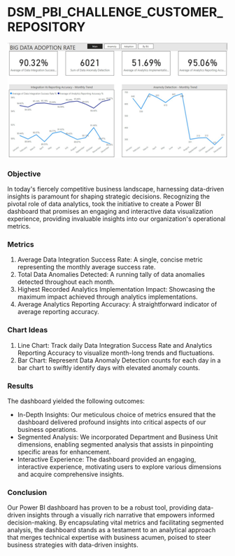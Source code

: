 # DSM_PBI_CHALLENGE_CUSTOMER_REPOSITORY
 
![Big Data dashboard](BIg_Data_Dashboard.png)
 
### **Objective**

In today's fiercely competitive business landscape, harnessing data-driven insights is paramount for shaping strategic decisions. Recognizing the pivotal role of data analytics,  took the initiative to create a Power BI dashboard that promises an engaging and interactive data visualization experience, providing invaluable insights into our organization's operational metrics.

### **Metrics**

1. Average Data Integration Success Rate: A single, concise metric representing the monthly average success rate.
2. Total Data Anomalies Detected: A running tally of data anomalies detected throughout each month.
3. Highest Recorded Analytics Implementation Impact: Showcasing the maximum impact achieved through analytics implementations.
4. Average Analytics Reporting Accuracy: A straightforward indicator of average reporting accuracy.


### **Chart Ideas**

1. Line Chart: Track daily Data Integration Success Rate and Analytics Reporting Accuracy to visualize month-long trends and fluctuations.
2. Bar Chart: Represent Data Anomaly Detection counts for each day in a bar chart to swiftly identify days with elevated anomaly counts.


### **Results**

The dashboard yielded the following outcomes:

- In-Depth Insights: Our meticulous choice of metrics ensured that the dashboard delivered profound insights into critical aspects of our business operations.
- Segmented Analysis: We incorporated Department and Business Unit dimensions, enabling segmented analysis that assists in pinpointing specific areas for enhancement.
- Interactive Experience: The dashboard provided an engaging, interactive experience, motivating users to explore various dimensions and acquire comprehensive insights.

### **Conclusion**
Our Power BI dashboard has proven to be a robust tool, providing data-driven insights through a visually rich narrative that empowers informed decision-making. By encapsulating vital metrics and facilitating segmented analysis, the dashboard stands as a testament to an analytical approach that merges technical expertise with business acumen, poised to steer business strategies with data-driven insights.


